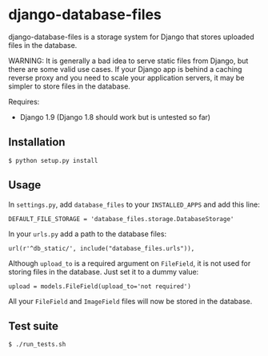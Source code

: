 django-database-files
=====================

django-database-files is a storage system for Django that stores uploaded files 
in the database.

WARNING: It is generally a bad idea to serve static files from Django, 
but there are some valid use cases. If your Django app is behind a caching 
reverse proxy and you need to scale your application servers, it may be 
simpler to store files in the database.

Requires:

  * Django 1.9 (Django 1.8 should work but is untested so far)

Installation
------------

    $ python setup.py install

Usage
-----

In ``settings.py``, add ``database_files`` to your ``INSTALLED_APPS`` and add this line:

    DEFAULT_FILE_STORAGE = 'database_files.storage.DatabaseStorage'

In your ``urls.py`` add a path to the database files:

    url(r'^db_static/', include("database_files.urls")),


Although ``upload_to`` is a required argument on ``FileField``, it is not used for 
storing files in the database. Just set it to a dummy value:

    upload = models.FileField(upload_to='not required')

All your ``FileField`` and ``ImageField`` files will now be stored in the 
database.

Test suite
----------

    $ ./run_tests.sh

